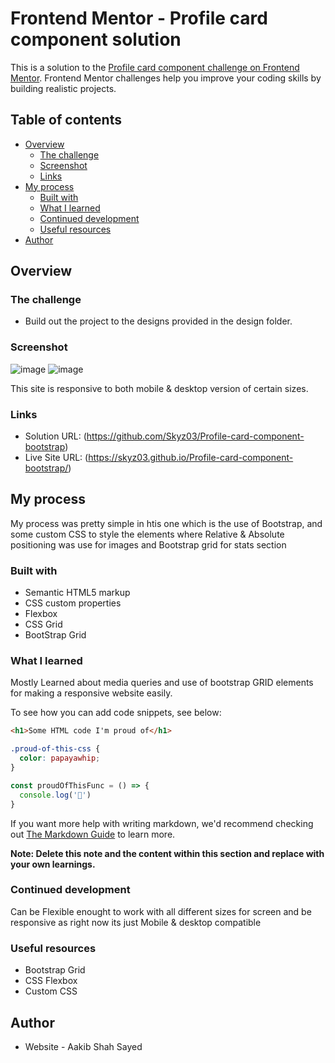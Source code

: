 # Frontend Mentor - Profile card component solution

This is a solution to the [Profile card component challenge on Frontend Mentor](https://www.frontendmentor.io/challenges/profile-card-component-cfArpWshJ). Frontend Mentor challenges help you improve your coding skills by building realistic projects. 

## Table of contents

- [Overview](#overview)
  - [The challenge](#the-challenge)
  - [Screenshot](#screenshot)
  - [Links](#links)
- [My process](#my-process)
  - [Built with](#built-with)
  - [What I learned](#what-i-learned)
  - [Continued development](#continued-development)
  - [Useful resources](#useful-resources)
- [Author](#author)




## Overview

### The challenge

- Build out the project to the designs provided in the design folder.

### Screenshot
![image](https://user-images.githubusercontent.com/42742924/119219112-870cef80-bb03-11eb-903a-5bbf8e1023d8.png)
![image](https://user-images.githubusercontent.com/42742924/119218869-3d6fd500-bb02-11eb-8ba4-673a332a57fe.png)


This site is responsive to both mobile & desktop version of certain sizes.

### Links

- Solution URL: (https://github.com/Skyz03/Profile-card-component-bootstrap)
- Live Site URL: (https://skyz03.github.io/Profile-card-component-bootstrap/)

## My process

My process was pretty simple in htis one which is the use of Bootstrap, and some custom CSS to style the elements where Relative & Absolute positioning was use for images and Bootstrap grid for stats section

### Built with

- Semantic HTML5 markup
- CSS custom properties
- Flexbox
- CSS Grid
- BootStrap Grid

### What I learned

Mostly Learned about media queries and use of bootstrap GRID elements for making a responsive website easily.

To see how you can add code snippets, see below:

```html
<h1>Some HTML code I'm proud of</h1>
```
```css
.proud-of-this-css {
  color: papayawhip;
}
```
```js
const proudOfThisFunc = () => {
  console.log('🎉')
}
```

If you want more help with writing markdown, we'd recommend checking out [The Markdown Guide](https://www.markdownguide.org/) to learn more.

**Note: Delete this note and the content within this section and replace with your own learnings.**

### Continued development

Can be Flexible enought to work with all different sizes for screen and be responsive as right now its just Mobile & desktop compatible

### Useful resources

- Bootstrap Grid
- CSS Flexbox
- Custom CSS


## Author

- Website - Aakib Shah Sayed
